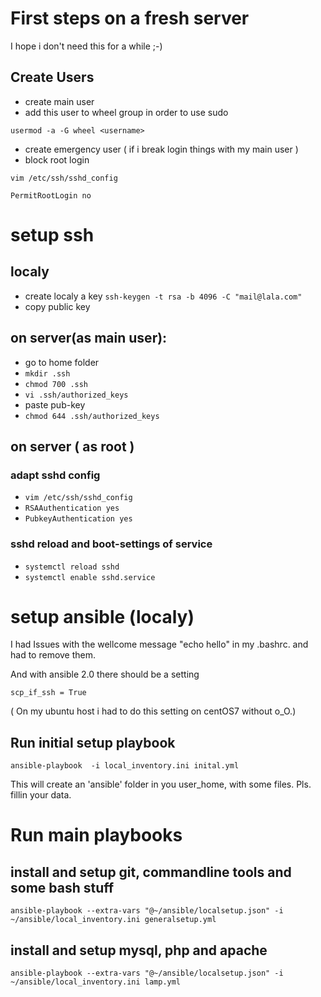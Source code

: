 # First steps on a fresh server
I hope i don't need this for a while ;-)
## Create Users
* create main user
* add this user to wheel group in order to use sudo

```usermod -a -G wheel <username>```

* create emergency user ( if i break login things with my main user )
* block root login

```vim /etc/ssh/sshd_config```

```PermitRootLogin no```

# setup ssh

## localy 
* create localy a key
```ssh-keygen -t rsa -b 4096 -C "mail@lala.com"```
* copy public key

## on server(as main user):
* go to home folder
* ```mkdir .ssh```
* ```chmod 700 .ssh```
* ```vi .ssh/authorized_keys```
* paste pub-key
* ```chmod 644 .ssh/authorized_keys```

## on server ( as root )

### adapt sshd config
* ```vim /etc/ssh/sshd_config```
* ```RSAAuthentication yes```
* ```PubkeyAuthentication yes```

### sshd reload and boot-settings of service
* ```systemctl reload sshd```
* ```systemctl enable sshd.service```

# setup ansible (localy)
I had Issues with the wellcome message "echo hello" in my .bashrc. and had to remove them.

And with ansible 2.0 there should be a setting

```scp_if_ssh = True```

( On my ubuntu host i had to do this setting on centOS7 without o_O.)
## Run initial setup playbook

```ansible-playbook  -i local_inventory.ini inital.yml```

This will create an 'ansible' folder in you user_home, with some files. Pls. fillin your data. 

# Run main playbooks

## install and setup git, commandline tools and some bash stuff
```ansible-playbook --extra-vars "@~/ansible/localsetup.json" -i ~/ansible/local_inventory.ini generalsetup.yml```

## install and setup mysql, php and apache
```ansible-playbook --extra-vars "@~/ansible/localsetup.json" -i ~/ansible/local_inventory.ini lamp.yml```
